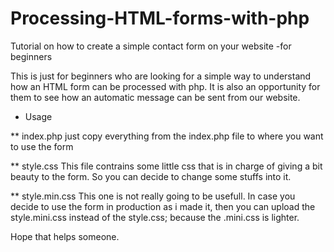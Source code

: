 Processing-HTML-forms-with-php
==============================

Tutorial on how to create a simple contact form on your website -for beginners

This is just for beginners who are looking for a simple way to understand how an HTML form can be processed with php.
It is also an opportunity for them to see how an automatic message can be sent from our website.

* Usage

** index.php
just copy everything from the index.php file to where you want to use the form

** style.css
This file contrains some little css that is in charge of giving a bit beauty to the form. So you can decide to change some stuffs into it.

** style.min.css
This one is not really going to be usefull.
In case you decide to use the form in production as i made it, then you can upload the style.mini.css instead of the style.css;
because the .mini.css is lighter.

Hope that helps someone.
